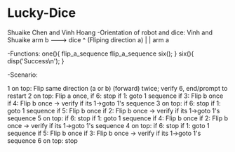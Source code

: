 # Lucky-Dice
Shuaike Chen and Vinh Hoang
-Orientation of robot and dice:
		Vinh and Shuaike
arm b ---> dice
			^ (Fliping direction a)
			|
    	    |
		   arm a

-Functions:
one(){
	flip_a_sequence
	flip_a_sequence
	six();
}
six(){
	disp('Success\n');
}
	


-Scenario:

1 on  top: Flip same direction (a or b) (forward) twice; verify 6, end/prompt to restart
2 on  top: Flip a once, 
	if 6: stop
	if 1: goto 1 sequence
	if 3: Flip b once
	if 4: Flip b once -> verify if its 1->goto 1's sequence
3 on  top:
	if 6: stop
	if 1: goto 1 sequence
	if 5: Flip b once
	if 2: Flip b once -> verify if its 1->goto 1's sequence
5 on  top:
	if 6: stop
	if 1: goto 1 sequence
	if 4: Flip b once
	if 2: Flip b once -> verify if its 1->goto 1's sequence
4 on  top:
	if 6: stop
	if 1: goto 1 sequence
	if 5: Flip b once
	if 3: Flip b once -> verify if its 1->goto 1's sequence
6 on  top: stop
